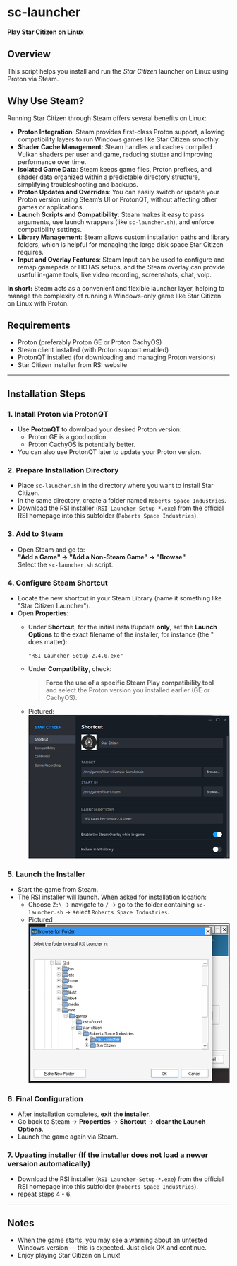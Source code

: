 # sc-launcher
**Play Star Citizen on Linux**

## Overview

This script helps you install and run the *Star Citizen* launcher on Linux using Proton via Steam.

## Why Use Steam?

Running Star Citizen through Steam offers several benefits on Linux:

- **Proton Integration**: Steam provides first-class Proton support, allowing compatibility layers to run Windows games like Star Citizen smoothly.
- **Shader Cache Management**: Steam handles and caches compiled Vulkan shaders per user and game, reducing stutter and improving performance over time.
- **Isolated Game Data**: Steam keeps game files, Proton prefixes, and shader data organized within a predictable directory structure, simplifying troubleshooting and backups.
- **Proton Updates and Overrides**: You can easily switch or update your Proton version using Steam’s UI or ProtonQT, without affecting other games or applications.
- **Launch Scripts and Compatibility**: Steam makes it easy to pass arguments, use launch wrappers (like `sc-launcher.sh`), and enforce compatibility settings.
- **Library Management**: Steam allows custom installation paths and library folders, which is helpful for managing the large disk space Star Citizen requires.
- **Input and Overlay Features**: Steam Input can be used to configure and remap gamepads or HOTAS setups, and the Steam overlay can provide useful in-game tools, like video recording, screenshots, chat, voip.

**In short:** Steam acts as a convenient and flexible launcher layer, helping to manage the complexity of running a Windows-only game like Star Citizen on Linux with Proton.

## Requirements

- Proton (preferably Proton GE or Proton CachyOS)
- Steam client installed (with Proton support enabled)
- ProtonQT installed (for downloading and managing Proton versions)
- Star Citizen installer from RSI website

---

## Installation Steps

### 1. Install Proton via ProtonQT

- Use **ProtonQT** to download your desired Proton version:
  - Proton GE is a good option.
  - Proton CachyOS is potentially better.
- You can also use ProtonQT later to update your Proton version.

### 2. Prepare Installation Directory

- Place `sc-launcher.sh` in the directory where you want to install Star Citizen.
- In the same directory, create a folder named `Roberts Space Industries`.
- Download the RSI installer (`RSI Launcher-Setup-*.exe`) from the official RSI homepage into this subfolder (`Roberts Space Industries`).

### 3. Add to Steam

- Open Steam and go to:  
  **"Add a Game" → "Add a Non-Steam Game" → "Browse"**  
  Select the `sc-launcher.sh` script.

### 4. Configure Steam Shortcut

- Locate the new shortcut in your Steam Library (name it something like "Star Citizen Launcher").
- Open **Properties**:
  - Under **Shortcut**, for the initial install/update **only**, set the **Launch Options** to the exact filename of the installer, for instance (the " does matter):
    ```
    "RSI Launcher-Setup-2.4.0.exe"
    ```
  - Under **Compatibility**, check:
    > **Force the use of a specific Steam Play compatibility tool**  
    and select the Proton version you installed earlier (GE or CachyOS).
    
  - Pictured:
    ![steam-client-game-properies](media/steam-client-game-properies.png) 

### 5. Launch the Installer

- Start the game from Steam.
- The RSI installer will launch. When asked for installation location:
  - Choose `Z:\` → navigate to `/` → go to the folder containing `sc-launcher.sh` → select `Roberts Space Industries`.
  - Pictured
    ![launcher-install-path](media/launcher-install-path.png)

### 6. Final Configuration

- After installation completes, **exit the installer**.
- Go back to Steam → **Properties** → **Shortcut** → **clear the Launch Options**.
- Launch the game again via Steam.

### 7. Upaating installer (If the installer does not load a newer versaion automatically)
- Download the RSI installer (`RSI Launcher-Setup-*.exe`) from the official RSI homepage into this subfolder (`Roberts Space Industries`).
- repeat steps 4 - 6.

---

## Notes

- When the game starts, you may see a warning about an untested Windows version — this is expected. Just click OK and continue.
- Enjoy playing Star Citizen on Linux!
